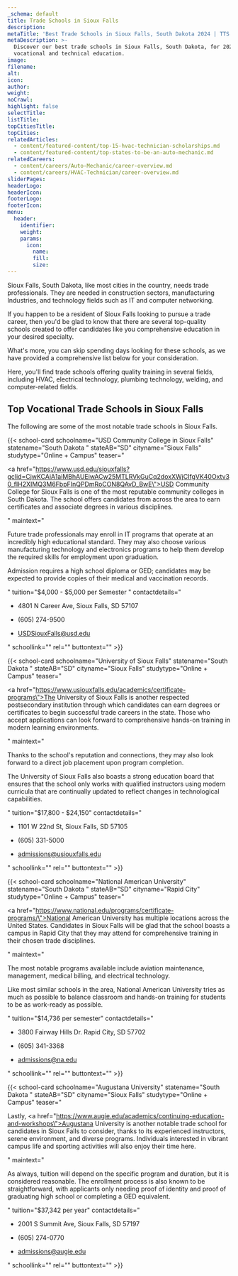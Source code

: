```yaml
---
_schema: default
title: Trade Schools in Sioux Falls
description:
metaTitle: 'Best Trade Schools in Sioux Falls, South Dakota 2024 | TTS '
metaDescription: >-
  Discover our best trade schools in Sioux Falls, South Dakota, for 2024 for
  vocational and technical education.
image:
filename:
alt:
icon:
author:
weight:
noCrawl:
highlight: false
selectTitle:
listTitle:
topCitiesTitle:
topCities:
relatedArticles:
  - content/featured-content/top-15-hvac-technician-scholarships.md
  - content/featured-content/top-states-to-be-an-auto-mechanic.md
relatedCareers:
  - content/careers/Auto-Mechanic/career-overview.md
  - content/careers/HVAC-Technician/career-overview.md
sliderPages:
headerLogo:
headerIcon:
footerLogo:
footerIcon:
menu:
  header:
    identifier:
    weight:
    params:
      icon:
        name:
        fill:
        size:
---
```

Sioux Falls, South Dakota, like most cities in the country, needs trade professionals. They are needed in construction sectors, manufacturing Industries, and technology fields such as IT and computer networking.

If you happen to be a resident of Sioux Falls looking to pursue a trade career, then you'd be glad to know that there are several top-quality schools created to offer candidates like you comprehensive education in your desired specialty.

What's more, you can skip spending days looking for these schools, as we have provided a comprehensive list below for your consideration.

Here, you'll find trade schools offering quality training in several fields, including HVAC, electrical technology, plumbing technology, welding, and computer-related fields.

## **Top Vocational Trade Schools in Sioux Falls**

The following are some of the most notable trade schools in Sioux Falls.

{{< school-card schoolname="USD Community College in Sioux Falls" statename="South Dakota " stateAB="SD" cityname="Sioux Falls" studytype="Online + Campus" teaser="<p><a href=\"https://www.usd.edu/siouxfalls?gclid=CjwKCAiA1aiMBhAUEiwACw25MTLRVkGuCq2doxXWjCIfgVK40Oxtv30_fIH2XIMQ3M6FbpFInQPDmRoCON8QAvD_BwE\">USD Community College for Sioux Falls</a> is one of the most reputable community colleges in South Dakota. The school offers candidates from across the area to earn certificates and associate degrees in various disciplines.</p>" maintext="<p>Future trade professionals may enroll in IT programs that operate at an incredibly high educational standard. They may also choose various manufacturing technology and electronics programs to help them develop the required skills for employment upon graduation.</p><p>Admission requires a high school diploma or GED; candidates may be expected to provide copies of their medical and vaccination records.</p>" tuition="$4,000 - $5,000 per Semester " contactdetails="<ul><li><p>4801 N Career Ave, Sioux Falls, SD 57107</p></li><li><p>(605) 274-9500</p></li><li><p>USDSiouxFalls@usd.edu</p></li></ul>" schoollink="" rel="" buttontext="" >}}

{{< school-card schoolname="University of Sioux Falls" statename="South Dakota " stateAB="SD" cityname="Sioux Falls" studytype="Online + Campus" teaser="<p><a href=\"https://www.usiouxfalls.edu/academics/certificate-programs\">The University of Sioux Falls</a> is another respected postsecondary institution through which candidates can earn degrees or certificates to begin successful trade careers in the state. Those who accept applications can look forward to comprehensive hands-on training in modern learning environments.</p>" maintext="<p>Thanks to the school's reputation and connections, they may also look forward to a direct job placement upon program completion.</p><p>The University of Sioux Falls also boasts a strong education board that ensures that the school only works with qualified instructors using modern curricula that are continually updated to reflect changes in technological capabilities.</p>" tuition="$17,800 - $24,150" contactdetails="<ul><li><p>1101 W 22nd St, Sioux Falls, SD 57105</p></li><li><p>(605) 331-5000</p></li><li><p>admissions@usiouxfalls.edu</p></li></ul>" schoollink="" rel="" buttontext="" >}}

{{< school-card schoolname="National American University" statename="South Dakota " stateAB="SD" cityname="Rapid City" studytype="Online + Campus" teaser="<p><a href=\"https://www.national.edu/programs/certificate-programs/\">National American University</a> has multiple locations across the United States. Candidates in Sioux Falls will be glad that the school boasts a campus in Rapid City that they may attend for comprehensive training in their chosen trade disciplines.</p>" maintext="<p>The most notable programs available include aviation maintenance, management, medical billing, and electrical technology.</p><p>Like most similar schools in the area, National American University tries as much as possible to balance classroom and hands-on training for students to be as work-ready as possible.</p>" tuition="$14,736 per semester" contactdetails="<ul><li><p>3800 Fairway Hills Dr. Rapid City, SD 57702</p></li><li><p>(605) 341-3368</p></li><li><p>admissions@na.edu</p></li></ul>" schoollink="" rel="" buttontext="" >}}

{{< school-card schoolname="Augustana University" statename="South Dakota " stateAB="SD" cityname="Sioux Falls" studytype="Online + Campus" teaser="<p>Lastly, <a href=\"https://www.augie.edu/academics/continuing-education-and-workshops\">Augustana University</a> is another notable trade school for candidates in Sioux Falls to consider, thanks to its experienced instructors, serene environment, and diverse programs. Individuals interested in vibrant campus life and sporting activities will also enjoy their time here.</p>" maintext="<p>As always, tuition will depend on the specific program and duration, but it is considered reasonable. The enrollment process is also known to be straightforward, with applicants only needing proof of identity and proof of graduating high school or completing a GED equivalent.</p>" tuition="$37,342 per year" contactdetails="<ul><li><p>2001 S Summit Ave, Sioux Falls, SD 57197</p></li><li><p>(605) 274-0770</p></li><li><p>admissions@augie.edu</p></li></ul>" schoollink="" rel="" buttontext="" >}}